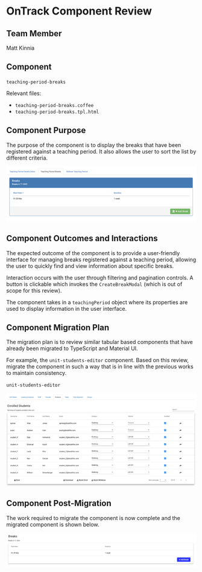 # OnTrack Component Review

## Team Member

Matt Kinnia

## Component

`teaching-period-breaks`

Relevant files:

- `teaching-period-breaks.coffee`
- `teaching-period-breaks.tpl.html`

## Component Purpose

The purpose of the component is to display the breaks that have been registered against a teaching
period. It also allows the user to sort the list by different criteria.

![teaching-period-breaks](Resources/teaching-period-breaks.png)

## Component Outcomes and Interactions

The expected outcome of the component is to provide a user-friendly interface for managing breaks
registered against a teaching period, allowing the user to quickly find and view information about
specific breaks.

Interaction occurs with the user through filtering and pagination controls. A button is clickable
which invokes the `CreateBreakModal` (which is out of scope for this review).

The component takes in a `teachingPeriod` object where its properties are used to display
information in the user interface.

## Component Migration Plan

The migration plan is to review similar tabular based components that have already been migrated to
TypeScript and Material UI.

For example, the `unit-students-editor` component. Based on this review, migrate the component in
such a way that is in line with the previous works to maintain consistency.

`unit-students-editor`

![unit-students-editor](Resources/unit-students-editor.png)

## Component Post-Migration

The work required to migrate the component is now complete and the migrated component is shown
below.

![teaching-period-breaks-migrated](Resources/teaching-period-breaks-migrated.png)
